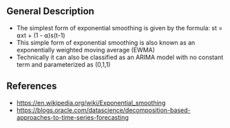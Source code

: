 ## General Description
- The simplest form of exponential smoothing is given by the formula: st = ⍺xt + (1 - ⍺)s(t-1)
- This simple form of exponential smoothing is also known as an exponentially weighted moving average (EWMA)
- Technically it can also be classified as an ARIMA model with no constant term and parameterized as (0,1,1)

## References
- https://en.wikipedia.org/wiki/Exponential_smoothing
- https://blogs.oracle.com/datascience/decomposition-based-approaches-to-time-series-forecasting
